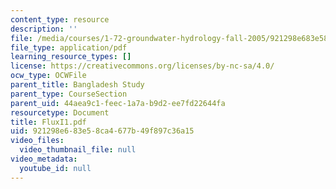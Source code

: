 ```yaml
---
content_type: resource
description: ''
file: /media/courses/1-72-groundwater-hydrology-fall-2005/921298e683e58ca4677b49f897c36a15_FluxI1.pdf
file_type: application/pdf
learning_resource_types: []
license: https://creativecommons.org/licenses/by-nc-sa/4.0/
ocw_type: OCWFile
parent_title: Bangladesh Study
parent_type: CourseSection
parent_uid: 44aea9c1-feec-1a7a-b9d2-ee7fd22644fa
resourcetype: Document
title: FluxI1.pdf
uid: 921298e6-83e5-8ca4-677b-49f897c36a15
video_files:
  video_thumbnail_file: null
video_metadata:
  youtube_id: null
---
```

